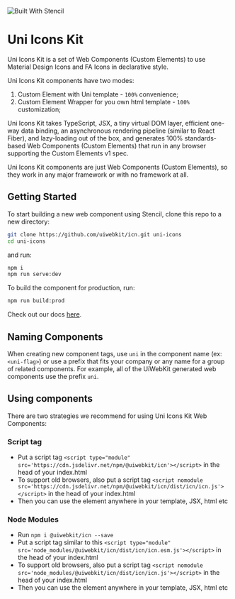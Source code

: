 ![Built With Stencil](https://img.shields.io/badge/-Built%20With%20Stencil-16161d.svg?logo=data%3Aimage%2Fsvg%2Bxml%3Bbase64%2CPD94bWwgdmVyc2lvbj0iMS4wIiBlbmNvZGluZz0idXRmLTgiPz4KPCEtLSBHZW5lcmF0b3I6IEFkb2JlIElsbHVzdHJhdG9yIDE5LjIuMSwgU1ZHIEV4cG9ydCBQbHVnLUluIC4gU1ZHIFZlcnNpb246IDYuMDAgQnVpbGQgMCkgIC0tPgo8c3ZnIHZlcnNpb249IjEuMSIgaWQ9IkxheWVyXzEiIHhtbG5zPSJodHRwOi8vd3d3LnczLm9yZy8yMDAwL3N2ZyIgeG1sbnM6eGxpbms9Imh0dHA6Ly93d3cudzMub3JnLzE5OTkveGxpbmsiIHg9IjBweCIgeT0iMHB4IgoJIHZpZXdCb3g9IjAgMCA1MTIgNTEyIiBzdHlsZT0iZW5hYmxlLWJhY2tncm91bmQ6bmV3IDAgMCA1MTIgNTEyOyIgeG1sOnNwYWNlPSJwcmVzZXJ2ZSI%2BCjxzdHlsZSB0eXBlPSJ0ZXh0L2NzcyI%2BCgkuc3Qwe2ZpbGw6I0ZGRkZGRjt9Cjwvc3R5bGU%2BCjxwYXRoIGNsYXNzPSJzdDAiIGQ9Ik00MjQuNywzNzMuOWMwLDM3LjYtNTUuMSw2OC42LTkyLjcsNjguNkgxODAuNGMtMzcuOSwwLTkyLjctMzAuNy05Mi43LTY4LjZ2LTMuNmgzMzYuOVYzNzMuOXoiLz4KPHBhdGggY2xhc3M9InN0MCIgZD0iTTQyNC43LDI5Mi4xSDE4MC40Yy0zNy42LDAtOTIuNy0zMS05Mi43LTY4LjZ2LTMuNkgzMzJjMzcuNiwwLDkyLjcsMzEsOTIuNyw2OC42VjI5Mi4xeiIvPgo8cGF0aCBjbGFzcz0ic3QwIiBkPSJNNDI0LjcsMTQxLjdIODcuN3YtMy42YzAtMzcuNiw1NC44LTY4LjYsOTIuNy02OC42SDMzMmMzNy45LDAsOTIuNywzMC43LDkyLjcsNjguNlYxNDEuN3oiLz4KPC9zdmc%2BCg%3D%3D&colorA=16161d&style=flat-square)

# Uni Icons Kit

Uni Icons Kit is a set of Web Components (Custom Elements) to use Material Design Icons and FA Icons in declarative style.

Uni Icons Kit components have two modes:
1. Custom Element with Uni template - `100%` convenience;
2. Custom Element Wrapper for you own html template - `100%` customization;

Uni Icons Kit takes TypeScript, JSX, a tiny virtual DOM layer, efficient one-way data binding, an asynchronous rendering pipeline (similar to React Fiber), and lazy-loading out of the box, and generates 100% standards-based Web Components (Custom Elements) that run in any browser supporting the Custom Elements v1 spec.

Uni Icons Kit components are just Web Components (Custom Elements), so they work in any major framework or with no framework at all.

## Getting Started

To start building a new web component using Stencil, clone this repo to a new directory:

```bash
git clone https://github.com/uiwebkit/icn.git uni-icons
cd uni-icons
```

and run:

```bash
npm i
npm run serve:dev
```

To build the component for production, run:

```bash
npm run build:prod
```

Check out our docs [here](https://uiwebkit.com/?category=icn).


## Naming Components

When creating new component tags, use `uni` in the component name (ex: `<uni-flag>`) or use a prefix that fits your company or any name for a group of related components. For example, all of the UiWebKit generated web components use the prefix `uni`.


## Using components

There are two strategies we recommend for using Uni Icons Kit Web Components:

### Script tag

- Put a script tag `<script type="module" src='https://cdn.jsdelivr.net/npm/@uiwebkit/icn'></script>` in the head of your index.html
- To support old browsers, also put a script tag `<script nomodule src='https://cdn.jsdelivr.net/npm/@uiwebkit/icn/dist/icn/icn.js'></script>` in the head of your index.html
- Then you can use the element anywhere in your template, JSX, html etc

### Node Modules
- Run `npm i @uiwebkit/icn --save`
- Put a script tag similar to this `<script type="module" src='node_modules/@uiwebkit/icn/dist/icn/icn.esm.js'></script>` in the head of your index.html
- To support old browsers, also put a script tag `<script nomodule src='node_modules/@uiwebkit/icn/dist/icn/icn.js'></script>` in the head of your index.html
- Then you can use the element anywhere in your template, JSX, html etc
